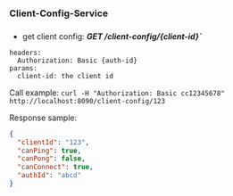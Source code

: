 ### Client-Config-Service

###

* get client config: _**GET /client-config/{client-id}`**_

```text
headers:
  Authorization: Basic {auth-id}
params:
  client-id: the client id  
```

Call example: `curl -H "Authorization: Basic cc12345678" http://localhost:8090/client-config/123`

Response sample:

```json
{
  "clientId": "123",
  "canPing": true,
  "canPong": false,
  "canConnect": true,
  "authId": "abcd"
}
```